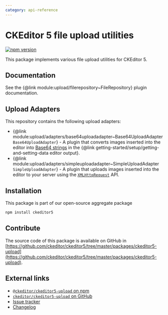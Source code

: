 ```yaml
---
category: api-reference
---
```


# CKEditor&nbsp;5 file upload utilities

[![npm version](https://badge.fury.io/js/%40ckeditor%2Fckeditor5-upload.svg)](https://www.npmjs.com/package/@ckeditor/ckeditor5-upload)

This package implements various file upload utilities for CKEditor&nbsp;5.

## Documentation

See the {@link module:upload/filerepository~FileRepository} plugin documentation.

## Upload Adapters

This repository contains the following upload adapters:

* {@link module:upload/adapters/base64uploadadapter~Base64UploadAdapter `Base64UploadAdapter`} - A plugin that converts images inserted into the editor into [Base64 strings](https://en.wikipedia.org/wiki/Base64) in the {@link getting-started/setup/getting-and-setting-data editor output}.
* {@link module:upload/adapters/simpleuploadadapter~SimpleUploadAdapter `SimpleUploadAdapter`} - A plugin that uploads images inserted into the editor to your server using the [`XMLHttpRequest`](https://developer.mozilla.org/en-US/docs/Web/API/XMLHttpRequest) API.

## Installation

This package is part of our open-source aggregate package

```bash
npm install ckeditor5
```

## Contribute

The source code of this package is available on GitHub in [https://github.com/ckeditor/ckeditor5/tree/master/packages/ckeditor5-upload](https://github.com/ckeditor/ckeditor5/tree/master/packages/ckeditor5-upload).

## External links

* [`@ckeditor/ckeditor5-upload` on npm](https://www.npmjs.com/package/@ckeditor/ckeditor5-upload)
* [`ckeditor/ckeditor5-upload` on GitHub](https://github.com/ckeditor/ckeditor5/tree/master/packages/ckeditor5-upload)
* [Issue tracker](https://github.com/ckeditor/ckeditor5/issues)
* [Changelog](https://github.com/ckeditor/ckeditor5/blob/master/CHANGELOG.md)
